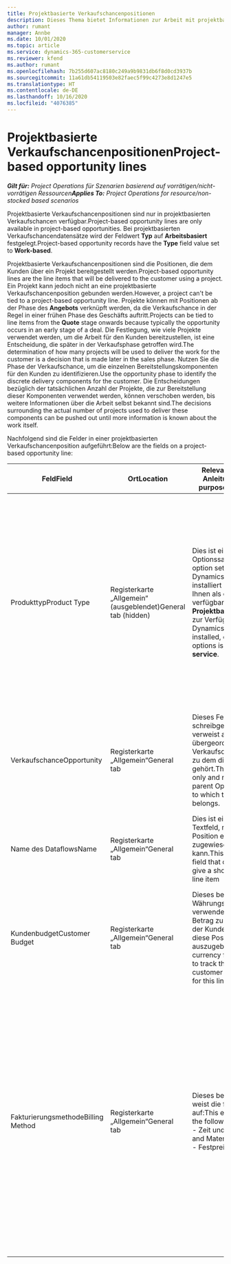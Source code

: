 ```yaml
---
title: Projektbasierte Verkaufschancenpositionen
description: Dieses Thema bietet Informationen zur Arbeit mit projektbasierten Verkaufschancenpositionen.
author: rumant
manager: Annbe
ms.date: 10/01/2020
ms.topic: article
ms.service: dynamics-365-customerservice
ms.reviewer: kfend
ms.author: rumant
ms.openlocfilehash: 7b255d607ac8180c249a9b9831db6f8d0cd3937b
ms.sourcegitcommit: 11a61db54119503e82faec5f99c4273e8d1247e5
ms.translationtype: HT
ms.contentlocale: de-DE
ms.lasthandoff: 10/16/2020
ms.locfileid: "4076385"
---
```

# <a name="project-based-opportunity-lines"></a><span data-ttu-id="cdaa1-103">Projektbasierte Verkaufschancenpositionen</span><span class="sxs-lookup"><span data-stu-id="cdaa1-103">Project-based opportunity lines</span></span>

<span data-ttu-id="cdaa1-104">_**Gilt für:** Project Operations für Szenarien basierend auf vorrätigen/nicht-vorrätigen Ressourcen_</span><span class="sxs-lookup"><span data-stu-id="cdaa1-104">_**Applies To:** Project Operations for resource/non-stocked based scenarios_</span></span>


<span data-ttu-id="cdaa1-105">Projektbasierte Verkaufschancenpositionen sind nur in projektbasierten Verkaufschancen verfügbar.</span><span class="sxs-lookup"><span data-stu-id="cdaa1-105">Project-based opportunity lines are only available in project-based opportunities.</span></span> <span data-ttu-id="cdaa1-106">Bei projektbasierten Verkaufschancendatensätze wird der Feldwert **Typ** auf **Arbeitsbasiert** festgelegt.</span><span class="sxs-lookup"><span data-stu-id="cdaa1-106">Project-based opportunity records have the **Type** field value set to **Work-based**.</span></span>

<span data-ttu-id="cdaa1-107">Projektbasierte Verkaufschancenpositionen sind die Positionen, die dem Kunden über ein Projekt bereitgestellt werden.</span><span class="sxs-lookup"><span data-stu-id="cdaa1-107">Project-based opportunity lines are the line items that will be delivered to the customer using a project.</span></span> <span data-ttu-id="cdaa1-108">Ein Projekt kann jedoch nicht an eine projektbasierte Verkaufschancenposition gebunden werden.</span><span class="sxs-lookup"><span data-stu-id="cdaa1-108">However, a project can't be tied to a project-based opportunity line.</span></span> <span data-ttu-id="cdaa1-109">Projekte können mit Positionen ab der Phase des **Angebots** verknüpft werden, da die Verkaufschance in der Regel in einer frühen Phase des Geschäfts auftritt.</span><span class="sxs-lookup"><span data-stu-id="cdaa1-109">Projects can be tied to line items from the **Quote** stage onwards because typically the opportunity occurs in an early stage of a deal.</span></span> <span data-ttu-id="cdaa1-110">Die Festlegung, wie viele Projekte verwendet werden, um die Arbeit für den Kunden bereitzustellen, ist eine Entscheidung, die später in der Verkaufsphase getroffen wird.</span><span class="sxs-lookup"><span data-stu-id="cdaa1-110">The determination of how many projects will be used to deliver the work for the customer is a decision that is made later in the sales phase.</span></span> <span data-ttu-id="cdaa1-111">Nutzen Sie die Phase der Verkaufschance, um die einzelnen Bereitstellungskomponenten für den Kunden zu identifizieren.</span><span class="sxs-lookup"><span data-stu-id="cdaa1-111">Use the opportunity phase to identify the discrete delivery components for the customer.</span></span> <span data-ttu-id="cdaa1-112">Die Entscheidungen bezüglich der tatsächlichen Anzahl der Projekte, die zur Bereitstellung dieser Komponenten verwendet werden, können verschoben werden, bis weitere Informationen über die Arbeit selbst bekannt sind.</span><span class="sxs-lookup"><span data-stu-id="cdaa1-112">The decisions surrounding the actual number of projects used to deliver these components can be pushed out until more information is known about the work itself.</span></span>

<span data-ttu-id="cdaa1-113">Nachfolgend sind die Felder in einer projektbasierten Verkaufschancenposition aufgeführt:</span><span class="sxs-lookup"><span data-stu-id="cdaa1-113">Below are the fields on a project-based opportunity line:</span></span>

| <span data-ttu-id="cdaa1-114">**Feld**</span><span class="sxs-lookup"><span data-stu-id="cdaa1-114">**Field**</span></span> | <span data-ttu-id="cdaa1-115">**Ort**</span><span class="sxs-lookup"><span data-stu-id="cdaa1-115">**Location**</span></span> | <span data-ttu-id="cdaa1-116">**Relevanz, Zweck und Anleitung**</span><span class="sxs-lookup"><span data-stu-id="cdaa1-116">**Relevance, purpose, and guidance**</span></span> | <span data-ttu-id="cdaa1-117">**Downstream-Auswirkungen**</span><span class="sxs-lookup"><span data-stu-id="cdaa1-117">**Downstream impact**</span></span> |
| --- | --- | --- | --- |
| <span data-ttu-id="cdaa1-118">Produkttyp</span><span class="sxs-lookup"><span data-stu-id="cdaa1-118">Product Type</span></span> | <span data-ttu-id="cdaa1-119">Registerkarte „Allgemein“ (ausgeblendet)</span><span class="sxs-lookup"><span data-stu-id="cdaa1-119">General tab (hidden)</span></span> | <span data-ttu-id="cdaa1-120">Dies ist ein Optionssatzfeld.</span><span class="sxs-lookup"><span data-stu-id="cdaa1-120">This is an option set field.</span></span> <span data-ttu-id="cdaa1-121">Wenn Sie Dynamics 365 Operations installiert haben, steht Ihnen als eine der verfügbaren Optionen **Projektbasierter Service** zur Verfügung.</span><span class="sxs-lookup"><span data-stu-id="cdaa1-121">If you have Dynamics 365 Operations installed, one the available options is, **Project-based service**.</span></span>  | <span data-ttu-id="cdaa1-122">Der Wert dieses Feldes wird auf **Projektbasierter Service** festgelegt, wenn Sie die projektbasierte Verkaufschancenposition aus dem projektbasierten Positionsraster in der Verkaufschance erstellen.</span><span class="sxs-lookup"><span data-stu-id="cdaa1-122">The value of this field is set to **Project-based service** when you create the project-based opportunity line from the project-based lines grid on the Opportunity.</span></span> <br> <span data-ttu-id="cdaa1-123">Wenn Sie diesen Wert ändern oder überschreiben, wird die Projektfunktionalität für Ihre projektbasierten Positionen nicht aktiviert.</span><span class="sxs-lookup"><span data-stu-id="cdaa1-123">If you change or override this value, the project functionality won't be enabled on your project-based line items.</span></span> |
| <span data-ttu-id="cdaa1-124">Verkaufschance</span><span class="sxs-lookup"><span data-stu-id="cdaa1-124">Opportunity</span></span> | <span data-ttu-id="cdaa1-125">Registerkarte „Allgemein“</span><span class="sxs-lookup"><span data-stu-id="cdaa1-125">General tab</span></span> | <span data-ttu-id="cdaa1-126">Dieses Feld ist schreibgeschützt und verweist auf den übergeordneten Verkaufschancendatensatz, zu dem diese Position gehört.</span><span class="sxs-lookup"><span data-stu-id="cdaa1-126">This field is read-only and references the parent Opportunity record to which this line item belongs.</span></span> | <span data-ttu-id="cdaa1-127">Es gibt keine nachgelagerten Auswirkungen von diesem Feld.</span><span class="sxs-lookup"><span data-stu-id="cdaa1-127">There is no downstream impact of this field.</span></span> |
| <span data-ttu-id="cdaa1-128">Name des Dataflows</span><span class="sxs-lookup"><span data-stu-id="cdaa1-128">Name</span></span> | <span data-ttu-id="cdaa1-129">Registerkarte „Allgemein“</span><span class="sxs-lookup"><span data-stu-id="cdaa1-129">General tab</span></span> | <span data-ttu-id="cdaa1-130">Dies ist ein bearbeitbares Textfeld, mit dem dieser Position eine kurze Identität zugewiesen werden kann.</span><span class="sxs-lookup"><span data-stu-id="cdaa1-130">This is an editable text field that can be used to give a short identity to this line item</span></span> | <span data-ttu-id="cdaa1-131">Dieser Wert wird in die Angebotsposition übertragen, wenn Sie aus dieser Verkaufschance ein Angebot erstellen.</span><span class="sxs-lookup"><span data-stu-id="cdaa1-131">This value is carried over to the quote line when you create a quote from this opportunity</span></span> |
| <span data-ttu-id="cdaa1-132">Kundenbudget</span><span class="sxs-lookup"><span data-stu-id="cdaa1-132">Customer Budget</span></span> | <span data-ttu-id="cdaa1-133">Registerkarte „Allgemein“</span><span class="sxs-lookup"><span data-stu-id="cdaa1-133">General tab</span></span> | <span data-ttu-id="cdaa1-134">Dieses bearbeitbare Währungsfeld kann verwendet werden, um den Betrag zu verfolgen, den der Kunde bereit ist, für diese Position auszugeben.</span><span class="sxs-lookup"><span data-stu-id="cdaa1-134">This editable currency field can be used to track the amount that the customer is willing to spend for this line item.</span></span> | <span data-ttu-id="cdaa1-135">Dieser Wert wird in das entsprechende Feld in der Angebotsposition übertragen, wenn Sie aus dieser Verkaufschance ein Angebot erstellen.</span><span class="sxs-lookup"><span data-stu-id="cdaa1-135">This value is carried over to the corresponding field on the quote line when you create a quote from this opportunity</span></span> |
| <span data-ttu-id="cdaa1-136">Fakturierungsmethode</span><span class="sxs-lookup"><span data-stu-id="cdaa1-136">Billing Method</span></span> | <span data-ttu-id="cdaa1-137">Registerkarte „Allgemein“</span><span class="sxs-lookup"><span data-stu-id="cdaa1-137">General tab</span></span> | <span data-ttu-id="cdaa1-138">Dieses bearbeitbare Feld weist die folgenden Werte auf:</span><span class="sxs-lookup"><span data-stu-id="cdaa1-138">This editable field has the following values:</span></span></br><span data-ttu-id="cdaa1-139">- Zeit und Material</span><span class="sxs-lookup"><span data-stu-id="cdaa1-139">- Time and Material</span></span></br><span data-ttu-id="cdaa1-140">- Festpreis</span><span class="sxs-lookup"><span data-stu-id="cdaa1-140">- Fixed Price</span></span> | <span data-ttu-id="cdaa1-141">Dieser Wert wird in das entsprechende Feld in der Angebotsposition übertragen, wenn Sie aus dieser Verkaufschance ein Angebot erstellen.</span><span class="sxs-lookup"><span data-stu-id="cdaa1-141">This value is carried over to the corresponding field on the quote line when you create a quote from this opportunity.</span></span> <span data-ttu-id="cdaa1-142">Nachdem die Angebotsposition erstellt wurde, ist das Feld gesperrt und kann nicht geändert werden.</span><span class="sxs-lookup"><span data-stu-id="cdaa1-142">After the quote line is created, the field is locked and can't be changed.</span></span> <span data-ttu-id="cdaa1-143">Weisen Sie diesen Feldwert so genau wie möglich zu.</span><span class="sxs-lookup"><span data-stu-id="cdaa1-143">Assign this field value as accurately as possible.</span></span> <span data-ttu-id="cdaa1-144">Wenn Sie den Wert dieses Felds in der Angebotsposition ändern müssen, löschen Sie die Angebotsposition und erstellen Sie sie neu.</span><span class="sxs-lookup"><span data-stu-id="cdaa1-144">If you need to change the value of this field on the quote line, delete and re-create the quote line.</span></span> |
